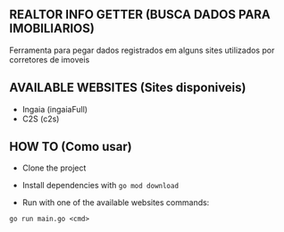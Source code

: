 ## REALTOR INFO GETTER (BUSCA DADOS PARA IMOBILIARIOS)

Ferramenta para pegar dados registrados em alguns sites utilizados por corretores de imoveis

## AVAILABLE WEBSITES (Sites disponiveis)
- Ingaia (ingaiaFull)
- C2S (c2s)

## HOW TO (Como usar)

- Clone the project

- Install dependencies with `go mod download`

- Run with one of the available websites commands:

`go run main.go <cmd>`
